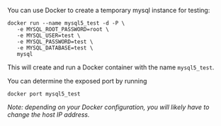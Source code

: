 You can use Docker to create a temporary mysql instance for testing:

```
docker run --name mysql5_test -d -P \
   -e MYSQL_ROOT_PASSWORD=root \
   -e MYSQL_USER=test \
   -e MYSQL_PASSWORD=test \
   -e MYSQL_DATABASE=test \
   mysql
```

This will create and run a Docker container with the name `mysql5_test`.

You can determine the exposed port by running

```
docker port mysql5_test
```

*Note: depending on your Docker configuration, you will likely have to change
the host IP address.*